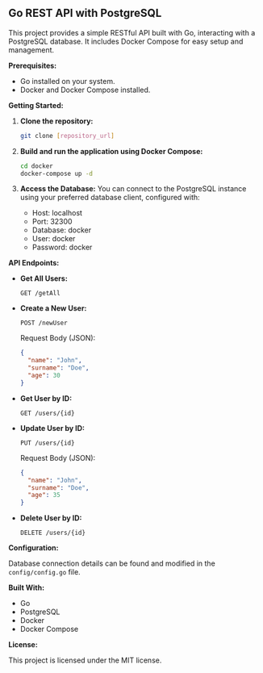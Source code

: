 ##  Go REST API with PostgreSQL

This project provides a simple RESTful API built with Go, interacting with a PostgreSQL database.  It includes Docker Compose for easy setup and management.


**Prerequisites:**

* Go installed on your system.
* Docker and Docker Compose installed.


**Getting Started:**

1. **Clone the repository:**
   ```bash
   git clone [repository_url]
   ```

2. **Build and run the application using Docker Compose:**
   ```bash
   cd docker
   docker-compose up -d 
   ```

3. **Access the Database:** 
   You can connect to the PostgreSQL instance using your preferred database client, configured with:
   * Host: localhost
   * Port: 32300
   * Database: docker
   * User: docker
   * Password: docker


**API Endpoints:**

* **Get All Users:**
   ```
   GET /getAll
   ```

* **Create a New User:**
   ```
   POST /newUser
   ```
   Request Body (JSON):
   ```json
   {
     "name": "John",
     "surname": "Doe",
     "age": 30
   }
   ```

* **Get User by ID:**
   ```
   GET /users/{id}
   ```

* **Update User by ID:**
   ```
   PUT /users/{id}
   ```
   Request Body (JSON):
   ```json
   {
     "name": "John",
     "surname": "Doe",
     "age": 35
   }
   ```

* **Delete User by ID:**
   ```
   DELETE /users/{id} 
   ```


**Configuration:**

Database connection details can be found and modified in the `config/config.go` file.


**Built With:**

* Go
* PostgreSQL
* Docker
* Docker Compose


**License:**

This project is licensed under the MIT license. 
